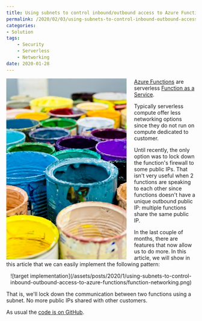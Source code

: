 ```yaml
---
title: Using subnets to control inbound/outbound access to Azure Functions
permalink: /2020/02/03/using-subnets-to-control-inbound-outbound-access-to-azure-functions
categories:
- Solution
tags:
    - Security
    - Serverless
    - Networking
date: 2020-01-28
---
```

<img style="float:left;padding-right:20px;" title="From pexels.com" src="/assets/posts/2020/1/using-subnets-to-control-inbound-outbound-access-to-azure-functions/buckets.jpg" />

[Azure Functions](https://docs.microsoft.com/en-us/azure/azure-functions/functions-overview) are serverless [Function as a Service](https://en.wikipedia.org/wiki/Function_as_a_service).

Typically serverless compute offer less networking options since they do not run on compute dedicated to customer.

Until recently, the only option was to lock down the function's firewall to some public IPs.  That isn't very useful when 2 functions are speaking to each other since functions doesn't have a unique outbound public IP:  multiple functions share the same public IP.

In the last couple of months, there are features that now allow us to do more.  In this article, we will show in this article that we can easily implement the following pattern:

<center>
![target implementation](/assets/posts/2020/1/using-subnets-to-control-inbound-outbound-access-to-azure-functions/function-networking.png)
</center>

That is, we'll lock down the communication between two functions using a subnet.  No more public IPs shared with other customers.

As usual the [code is on GitHub](https://github.com/vplauzon/function/tree/master/lock-in-subnet).